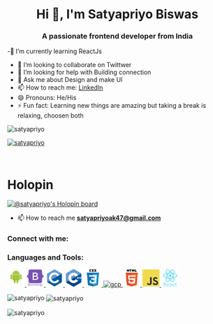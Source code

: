 




<h1 align="center">Hi 👋, I'm Satyapriyo Biswas</h1>
<h3 align="center">A passionate frontend developer from India</h3>

-🌱 I’m currently learning ReactJs
- 👯 I’m looking to collaborate on Twittwer
- 🤔 I’m looking for help with  Building connection
- 💬 Ask me about Design and make UI
- 📫 How to reach me: [LinkedIn](https://www.linkedin.com/in/satyapriyo-biswas-b88073225/)
- 😄 Pronouns: He/His
- ⚡ Fun fact: Learning new things are amazing but taking a break is relaxing, choosen both

<p align="left"> <img src="https://komarev.com/ghpvc/?username=satyapriyo&label=Profile%20views&color=0e75b6&style=flat" alt="satyapriyo" /> </p>

<p align="left"> <a href="https://github.com/ryo-ma/github-profile-trophy"><img src="https://github-profile-trophy.vercel.app/?username=satyapriyo" alt="satyapriyo" /></a> </p>

<p align="left"> <a href="https://twitter.com/" target="blank"><img src="https://img.shields.io/twitter/follow/?logo=twitter&style=for-the-badge" alt="" /></a> </p>

# Holopin
[![@satyapriyo's Holopin board](https://holopin.me/satyapriyo)](https://holopin.io/@satyapriyo)

- 📫 How to reach me **satyapriyoak47@gmail.com**

<h3 align="left">Connect with me:</h3>
<p align="left">
</p>

<h3 align="left">Languages and Tools:</h3>
<p align="left"> <a href="https://developer.android.com" target="_blank" rel="noreferrer"> <img src="https://raw.githubusercontent.com/devicons/devicon/master/icons/android/android-original-wordmark.svg" alt="android" width="40" height="40"/> </a> <a href="https://getbootstrap.com" target="_blank" rel="noreferrer"> <img src="https://raw.githubusercontent.com/devicons/devicon/master/icons/bootstrap/bootstrap-plain-wordmark.svg" alt="bootstrap" width="40" height="40"/> </a> <a href="https://www.cprogramming.com/" target="_blank" rel="noreferrer"> <img src="https://raw.githubusercontent.com/devicons/devicon/master/icons/c/c-original.svg" alt="c" width="40" height="40"/> </a> <a href="https://www.w3schools.com/cpp/" target="_blank" rel="noreferrer"> <img src="https://raw.githubusercontent.com/devicons/devicon/master/icons/cplusplus/cplusplus-original.svg" alt="cplusplus" width="40" height="40"/> </a> <a href="https://www.w3schools.com/css/" target="_blank" rel="noreferrer"> <img src="https://raw.githubusercontent.com/devicons/devicon/master/icons/css3/css3-original-wordmark.svg" alt="css3" width="40" height="40"/> </a> <a href="https://cloud.google.com" target="_blank" rel="noreferrer"> <img src="https://www.vectorlogo.zone/logos/google_cloud/google_cloud-icon.svg" alt="gcp" width="40" height="40"/> </a> <a href="https://www.w3.org/html/" target="_blank" rel="noreferrer"> <img src="https://raw.githubusercontent.com/devicons/devicon/master/icons/html5/html5-original-wordmark.svg" alt="html5" width="40" height="40"/> </a> <a href="https://developer.mozilla.org/en-US/docs/Web/JavaScript" target="_blank" rel="noreferrer"> <img src="https://raw.githubusercontent.com/devicons/devicon/master/icons/javascript/javascript-original.svg" alt="javascript" width="40" height="40"/> </a> <a href="https://reactjs.org/" target="_blank" rel="noreferrer"> <img src="https://raw.githubusercontent.com/devicons/devicon/master/icons/react/react-original-wordmark.svg" alt="react" width="40" height="40"/> </a> </p>

<p><img align="left" src="https://github-readme-stats.vercel.app/api/top-langs?username=satyapriyo&show_icons=true&locale=en&layout=compact" alt="satyapriyo" /></p>

<p>&nbsp;<img align="center" src="https://github-readme-stats.vercel.app/api?username=satyapriyo&show_icons=true&locale=en" alt="satyapriyo" /></p>

<p><img align="center" src="https://github-readme-streak-stats.herokuapp.com/?user=satyapriyo&" alt="satyapriyo" /></p>
